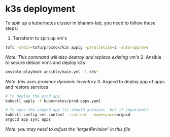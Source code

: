 # k3s deployment
To spin up a kubernetes cluster in bhamm-lab, you need to follow these steps:
1. Terraform to spin up vm's
```bash
tofu -chdir=tofu/proxmox/k3s apply -parallelism=2 -auto-approve
```
*Note: This command will also destroy and replace existing vm's*
2. Ansible to secure debian vm's and deploy k3s
```bash
ansible-playbook ansible/main.yml -l k3s*
```
*Note: this uses proxmox dynamic inventory*
3. Argocd to deploy app of apps and restore services
```bash
# To deploy the prod app
kubectl apply -f kubernetes/prod-apps.yaml

# To sync the argocd app (it should autosync, but if impatient)
kubectl config set-context --current --namespace=argocd
argocd app sync apps
```
*Note: you may need to adjust the 'targetRevision' in this file*
